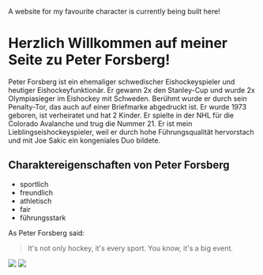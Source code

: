 A website for my favourite character is currently being built here!

# Herzlich Willkommen auf meiner Seite zu Peter Forsberg!

Peter Forsberg ist ein ehemaliger schwedischer Eishockeyspieler und heutiger Eishockeyfunktionär. Er gewann 2x den Stanley-Cup und wurde 2x Olympiasieger im Eishockey mit Schweden. Berühmt wurde er durch sein Penalty-Tor, das auch auf einer Briefmarke abgedruckt ist. Er wurde 1973 geboren, ist verheiratet und hat 2 Kinder. 
Er spielte in der NHL für die Colorado Avalanche und trug die Nummer 21. Er ist mein Lieblingseishockeyspieler, weil er durch hohe Führungsqualität hervorstach und mit Joe Sakic ein kongeniales Duo bildete. 

## Charaktereigenschaften von Peter Forsberg

* sportlich
* freundlich
* athletisch
* fair
* führungsstark

As Peter Forsberg said:

> It's not only hockey, it's every sport. You know, it's a big event.

<img src="https://upload.wikimedia.org/wikipedia/commons/0/00/Peter_Forsberg_1997_cropped-2.jpg" />

<img src="https://drive.google.com/file/d/14S2VHpc25KNm9rIUV2SAFbGoQGJUhBDE/edit" />


